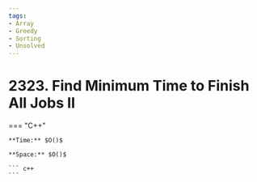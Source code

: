 ```yaml
---
tags:
- Array
- Greedy
- Sorting
- Unsolved
---
```



# 2323. Find Minimum Time to Finish All Jobs II

=== "C++"

    **Time:** $O()$

    **Space:** $O()$

    ``` c++
    ```